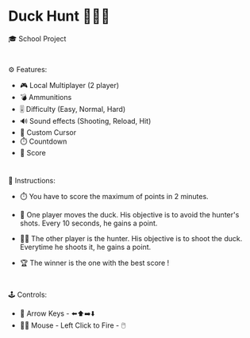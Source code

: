 # Duck Hunt 🦆🧑‍🌾
🎓 School Project
#
⚙️ Features:

- 🎮 Local Multiplayer (2 player)
- 💣 Ammunitions
- 🎚️ Difficulty (Easy, Normal, Hard)
- 🔊 Sound effects (Shooting, Reload, Hit)
- 🔫 Custom Cursor
- ⏱️ Countdown
- 💯 Score

#
📜 Instructions:

- ⏱️ You have to score the maximum of points in 2 minutes.

- 🦆 One player moves the duck. His objective is to avoid the hunter's shots. Every 10 seconds, he gains a point.
- 🧑‍🌾 The other player is the hunter. His objective is to shoot the duck. Everytime he shoots it, he gains a point.

- 🏆 The winner is the one with the best score !

#
🕹️ Controls:

- 🦆 Arrow Keys - ⬅️⬆️➡️⬇️
- 🧑‍🌾 Mouse - Left Click to Fire - 🖱️ 
